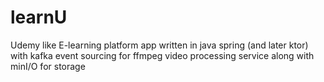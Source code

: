 # learnU
Udemy like E-learning platform app written in java spring (and later ktor) with kafka event sourcing for ffmpeg video processing service along with minI/O for storage
